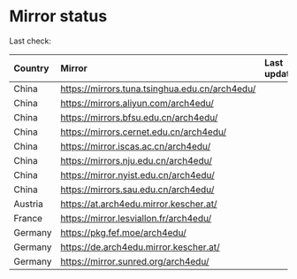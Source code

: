 <script src="./time.js"></script>
# Mirror status
Last check: <script type="text/javascript">localize(1702127922.6482158);</script>

|Country|Mirror|Last update|
|:------|:-----|:----------|
|China|https://mirrors.tuna.tsinghua.edu.cn/arch4edu/|<script type="text/javascript">localize(1702103522);</script>|
|China|https://mirrors.aliyun.com/arch4edu/|<script type="text/javascript">localize(1702103522);</script>|
|China|https://mirrors.bfsu.edu.cn/arch4edu/|<script type="text/javascript">localize(1702103522);</script>|
|China|https://mirrors.cernet.edu.cn/arch4edu/|<script type="text/javascript">localize(1702103522);</script>|
|China|https://mirror.iscas.ac.cn/arch4edu/|<script type="text/javascript">localize(1702103522);</script>|
|China|https://mirrors.nju.edu.cn/arch4edu/|<script type="text/javascript">localize(1702060576);</script>|
|China|https://mirror.nyist.edu.cn/arch4edu/|<script type="text/javascript">localize(1702103522);</script>|
|China|https://mirrors.sau.edu.cn/arch4edu/|<script type="text/javascript">localize(1702103522);</script>|
|Austria|https://at.arch4edu.mirror.kescher.at/|<script type="text/javascript">localize(1702103522);</script>|
|France|https://mirror.lesviallon.fr/arch4edu/|<script type="text/javascript">localize(1702103522);</script>|
|Germany|https://pkg.fef.moe/arch4edu/|<script type="text/javascript">localize(1702103522);</script>|
|Germany|https://de.arch4edu.mirror.kescher.at/|<script type="text/javascript">localize(1702103522);</script>|
|Germany|https://mirror.sunred.org/arch4edu/|<script type="text/javascript">localize(1702103522);</script>|

<script src="./tablefilter/tablefilter.js"></script>
<script src="./table.js"></script>